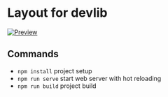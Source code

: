 # Layout for devlib

<a href="https://number9871.github.io/devlib/dist/index.html">
  <img src="https://img.shields.io/badge/Watch%20project-red?style=for-the-badge&logoColor=white" alt="Preview"/>
</a>

## Commands
- `npm install` project setup
- `npm run serve` start web server with hot reloading
- `npm run build` project build

